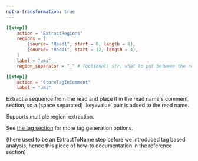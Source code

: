 ```yaml
---
not-a-transformation: true
---
```



```toml
[[step]]
    action = "ExtractRegions"
    regions = [
        {source= "Read1", start = 0, length = 8},
        {source= "Read1", start = 12, length = 4},
    ]
    label = "umi"
    region_separator = "_" # (optional) str, what to put between the regions, defaults to '_'

[[step]]
    action = "StoreTagInComment" 
    label = "umi"
```

Extract a sequence from the read and place it in the read name's comment section,
so a (space separated) 'key=value' pair is added to the read name.

Supports multiple region-extraction.

See [the tag section](../../tag-steps) for more tag generation options.

(there used to be an ExtractToName step before we introduced tag based analysis,
hence this piece of how-to documentation in the reference section)

